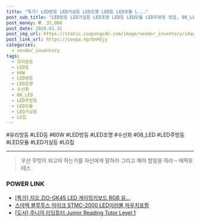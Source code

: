 ```yaml
--- 
title: "특가! LED방등 LED거실등 LED조명 LED등 LED모듈 L..." 
post_sub_title: "LED방등 LED거실등 LED조명 LED등 LED모듈 LED주방등 모음, 08_LED 유리방등 수선화 통 60W LG칩 LED조명" 
post_money: ₩. 35,000 
post_date: 2020.01.31 
post_img_url: https://static.coupangcdn.com/image/vendor_inventory/images/2017/12/20/10/1/abcbbd6a-bb90-416c-92bf-723a0ea9447b.jpg 
post_link_url: https://coupa.ng/bnHVjy 
categories: 
  - vendor_inventory 
tags: 
  - 유리방등 
  - LED등 
  - 60W 
  - LED방등 
  - LED조명 
  - 수선화 
  - 08_LED 
  - LED주방등 
  - LED모듈 
  - LED거실등 
  - LG칩 
--- 
```

  #유리방등 #LED등 #60W #LED방등 #LED조명 #수선화 #08_LED #LED주방등 #LED모듈 #LED거실등 #LG칩 
<hr> 

> 우선 무엇이 되고자 하는가를 자신에게 말하라 그리고 해야 할일을 하라 – 에픽토테스 


### POWER LINK

* <a href="https://blog.naver.com/sakai111/221787184434" target="_blank">[특가] 지오 ZIO-GK45 LED 게이밍키보드 RGB 유...</a>
* <a href="https://blog.naver.com/sakai111/221780846810" target="_blank">스마텍 블루투스 마이크 STMC-2000 LED미러볼 파우치포함</a>
* <a href="https://blog.naver.com/santokki14/221786341358" target="_blank">[도서] 주니어 리딩튜터 Junior Reading Tutor Level 1</a>
